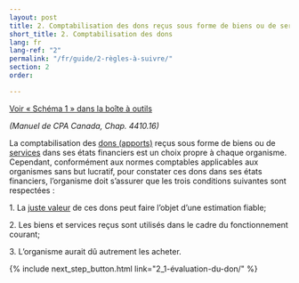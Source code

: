 ```yaml
---
layout: post
title: 2. Comptabilisation des dons reçus sous forme de biens ou de services
short_title: 2. Comptabilisation des dons
lang: fr
lang-ref: "2"
permalink: "/fr/guide/2-règles-à-suivre/"
section: 2
order: 

---
```

<a href="{{ site.baseurl }}/assets/schema-diagram/schema1.pdf" class="toolkit" target="_blank">Voir « Schéma 1 » dans la boîte à outils</a>

_(Manuel de CPA Canada, Chap. 4410.16)_

La comptabilisation des <a class="tip" href="{{site.baseurl}}/fr/boîte_à_outils/lexique#apports" target="_blank" title="Transfert sans contrepartie d’argent ou d’autres actifs à un organisme sans but lucratif, ou règlement ou annulation sans contrepartie d’un élément de passif de cet organisme, tel un don en argent.">dons (apports)</a> reçus sous forme de biens ou de <a class="tip" href="{{site.baseurl}}/fr/boîte_à_outils/lexique#service" target="_blank" title="Tout ce qui n’est ni un bien, ni de l’argent, ni tout ce qui est fourni à un employeur par un salarié relativement à sa charge ou à son emploi.">services</a> dans ses états financiers est un choix propre à chaque organisme. Cependant, conformément aux normes comptables applicables aux organismes sans but lucratif, pour constater ces dons dans ses états financiers, l’organisme doit s’assurer que les trois conditions suivantes sont respectées :

1\. La <a class="tip" href="{{site.baseurl}}/fr/boîte_à_outils/lexique#juste-valeur" target="_blank" title="Montant de la contrepartie dont conviendraient des parties compétentes agissant en toute liberté dans des conditions de pleine concurrence, tel le prix de vente au détail dans un commerce local ou en ligne.">juste valeur</a> de ces dons peut faire l’objet d’une estimation fiable;

2\. Les biens et services reçus sont utilisés dans le cadre du fonctionnement courant;

3\. L’organisme aurait dû autrement les acheter.

{% include next_step_button.html link="2_1-évaluation-du-don/" %}
